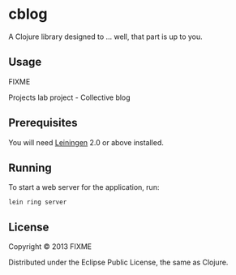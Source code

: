 # cblog

A Clojure library designed to ... well, that part is up to you.

## Usage

FIXME

Projects lab project - Collective blog

## Prerequisites
You will need [Leiningen][1] 2.0 or above installed.

[1]: https://github.com/technomancy/leiningen

## Running

To start a web server for the application, run:

    lein ring server


## License

Copyright © 2013 FIXME

Distributed under the Eclipse Public License, the same as Clojure.

